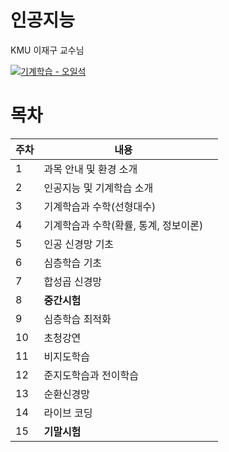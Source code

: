 # 인공지능

KMU 이재구 교수님

[![기계학습 - 오일석](https://image.yes24.com/goods/57537091/XL)](https://www.yes24.com/Product/Goods/57537091)



# 목차



| 주차   | 내용                     |      |
| ---- | ---------------------- | ---- |
| 1    | 과목 안내 및 환경 소개          |      |
| 2    | 인공지능 및 기계학습 소개         |      |
| 3    | 기계학습과 수학(선형대수)         |      |
| 4    | 기계학습과 수학(확률, 통계, 정보이론) |      |
| 5    | 인공 신경망 기초              |      |
| 6    | 심층학습 기초                |      |
| 7    | 합성곱 신경망                |      |
| 8    | __중간시험__               |      |
| 9    | 심층학습 최적화               |      |
| 10   | 초청강연                   |      |
| 11   | 비지도학습                  |      |
| 12   | 준지도학습과 전이학습            |      |
| 13   | 순환신경망                  |      |
| 14   | 라이브 코딩                 |      |
| 15   | __기말시험__               |      |

